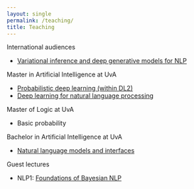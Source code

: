 ```yaml
---
layout: single
permalink: /teaching/
title: Teaching
---
```


International audiences

* [Variational inference and deep generative models for NLP](https://vitutorial.github.io)

Master in Artificial Intelligence at UvA

* [Probabilistic deep learning (within DL2)](/teaching/probdl)
* [Deep learning for natural language processing](/teaching/dl4nlp)

Master of Logic at UvA

* Basic probability 

Bachelor in Artificial Intelligence at UvA

* [Natural language models and interfaces](https://cl-illc.github.io/nlmi/)

Guest lectures

* NLP1: [Foundations of Bayesian NLP](/slides/bayesnlp1.pdf)


